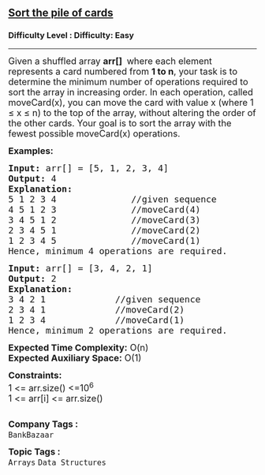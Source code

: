 <h2><a href="https://www.geeksforgeeks.org/problems/sort-the-pile-of-cards3733/1?page=2&category=Arrays&status=unsolved,attempted&sortBy=accuracy">Sort the pile of cards</a></h2><h3>Difficulty Level : Difficulty: Easy</h3><hr><div class="problems_problem_content__Xm_eO"><p><span style="font-size: 18px;">Given a shuffled array <strong>arr[]&nbsp;</strong> where each element represents a card numbered from <strong>1 to n</strong>, your task is to determine the minimum number of operations required to sort the array in increasing order. In each operation, called moveCard(x), you can move the card with value x (where 1 ≤ x ≤ n) to the top of the array, without altering the order of the other cards. Your goal is to sort the array with the fewest possible moveCard(x) operations.</span></p>
<p><span style="font-size: 18px;"><strong>Examples:</strong></span></p>
<pre><span style="font-size: 18px;"><strong>Input: </strong>arr[] = [5, 1, 2, 3, 4]
<strong>Output: </strong>4
<strong>Explanation:</strong>
5 1 2 3 4              //given sequence
4 5 1 2 3              //moveCard(4)
3 4 5 1 2              //moveCard(3)
2 3 4 5 1              //moveCard(2)
1 2 3 4 5              //moveCard(1)
Hence, minimum 4 operations are required.</span></pre>
<pre><span style="font-size: 18px;"><strong>Input: </strong>arr[] = [3, 4, 2, 1]
<strong>Output: </strong>2
<strong>Explanation:</strong>
3 4 2 1             //given sequence
2 3 4 1             //moveCard(2)
1 2 3 4             //moveCard(1)
Hence, minimum 2 operations are required.</span></pre>
<p><span style="font-size: 18px;"><strong>Expected Time Complexity:</strong> O(n)<br><strong>Expected Auxiliary Space:</strong> O(1)</span></p>
<p><span style="font-size: 18px;"><strong>Constraints:</strong><br>1 &lt;= arr.size() &lt;=10<sup>6</sup><br>1 &lt;= arr[i] &lt;= arr.size()</span><br><br></p></div><p><span style=font-size:18px><strong>Company Tags : </strong><br><code>BankBazaar</code>&nbsp;<br><p><span style=font-size:18px><strong>Topic Tags : </strong><br><code>Arrays</code>&nbsp;<code>Data Structures</code>&nbsp;